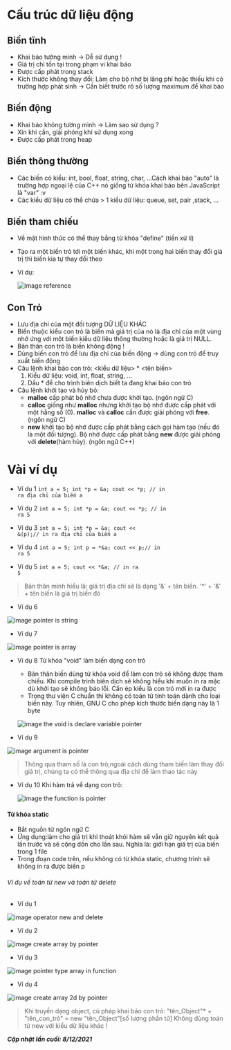 # Cấu trúc dữ liệu động
## Biến tĩnh
- Khai báo tường minh -> Dễ sử dụng !
- Giá trị chỉ tồn tại trong phạm vi khai báo
- Được cấp phát trong stack
- Kích thước không thay đổi: Làm cho bộ nhớ bị lãng phí hoặc thiếu khi có trường hợp phát sinh -> Cần biết trước rõ số lượng maximum để khai báo
## Biến động
- Khai báo không tường mình -> Làm sao sử dụng ?
- Xin khi cần, giải phóng khi sử dụng xong
- Được cấp phát trong heap
## Biến thông thường 
- Các biến có kiểu: int, bool, float, string, char, ...Cách khai báo "auto" là trường hợp ngoại lệ của C++ nó giống từ khóa khai báo bên JavaScript là "var" :v
- Các kiểu dữ liệu có thể chứa > 1 kiểu dữ liệu: queue, set, pair ,stack, ...
## Biến tham chiếu 
- Về mặt hình thức có thể thay bằng từ khóa "define" (tiền xử lí)
- Tạo ra một biến trỏ tới một biến khác, khi một trong hai biến thay đổi giá trị thì biến kia tự thay đổi theo
- Ví dụ:
    
    ![image reference](image/thamchieu.png)
## Con Trỏ
- Lưu địa chỉ của một đối tượng DỮ LIỆU KHÁC
- Biến thuộc kiểu con trỏ là biến mà giá trị của nó là địa chỉ của một vùng nhớ ứng với một biến kiểu dữ liệu thông thường hoặc là giá trị NULL.
- Bản thân con trỏ là biến không động !
- Dùng biến con trỏ để lưu địa chỉ của biến động -> dùng con trỏ để truy xuất biến động
- Câu lệnh khai báo con trỏ: <kiểu dữ liệu> * <tên biến>
    <ol type="1">
        <li>Kiểu dữ liệu: void, int, float, string, ...</li>
        <li>Dấu * để cho trình biên dịch biết ta đang khai báo con trỏ</li> 
    </ol>
- Câu lệnh khởi tạo và hủy bỏ:       
    + **malloc** cấp phát bộ nhớ chưa được khởi tạo. (ngôn ngữ C)
    + **calloc** giống như **malloc** nhưng khởi tạo bộ nhớ được cấp phát với một hằng số (0). **malloc** và **calloc** cần được giải phóng với **free**. (ngôn ngữ C)
    + **new** khởi tạo bộ nhớ được cấp phát bằng cách gọi hàm tạo (nếu đó là một đối tượng). Bộ nhớ được cấp phát bằng **new** được giải phóng với **delete**(hàm hủy). (ngôn ngữ C++)
# Vài ví dụ
- Ví dụ 1 
<code>int a = 5;
    int *p = &a; 
    cout << *p; // in ra địa chỉ của biến a</code>

- Ví dụ 2
<code>int a = 5;
    int *p = &a;
    cout << *p; // in ra 5</code>

- Ví dụ 3
<code>int a = 5;
    int *p = &a;
    cout << &(p);// in ra địa chỉ của biến a</code>

- Ví dụ 4
<code>int a = 5;
    int p = *&a;
    cout << p;// in ra 5</code>

- Ví dụ 5
<code>int a = 5;
cout << *&a;  // in ra 5</code>
> Bản thân mình hiểu là: giá trị địa chỉ sẽ là dạng '&' + tên biến. '*' + '&' + tên biến là giá trị biến đó

- Ví dụ 6 

![image pointer is string](image/string.png)

- Ví dụ 7 

![image pointer is array](image/array.png)

- Ví dụ 8 
Từ khóa "void" làm biến dạng con trỏ     
    + Bản thân biến dùng từ khóa void để làm con trỏ sẽ không được tham chiếu. Khi compile trình biên dịch sẽ không hiểu khi muốn in ra mặc dù khởi tạo sẽ không báo lỗi. Cần ép kiểu là con trỏ mới in ra được
    + Trong thư viện C chuẩn thì không có toán tử tính toán dành cho loại biến này. Tuy nhiên, GNU C cho phép kích thước biến dạng này là 1 byte 
    
    ![image the void is declare variable pointer](image/void-pointer.png)

- Ví dụ 9

![image argument is pointer](image/argumentPointer.png)

> Thông qua tham số là con trỏ,ngoài cách dùng tham biến làm thay đổi giá trị, chúng ta có thể thông qua địa chỉ để làm thao tác này
- Ví dụ 10
Khi hàm trả về dạng con trỏ:

    ![image the function is pointer](image/pointerTypeFunction.png)

#### Từ khóa static 
- Bắt nguồn từ ngôn ngữ C
- Ứng dụng:làm cho giá trị khi thoát khỏi hàm sẽ vẫn giữ nguyên kết quả lần trước và sẽ cộng dồn cho lần sau. Nghĩa là: giới hạn giá trị của biến trong 1 file
- Trong đoạn code trên, nếu không có từ khóa static, chương trình sẽ không in ra được biến p

###### Ví dụ về toán tử new và toán tử delete
- Ví dụ 1 

![image operator new and delete](image/operator-new&delete.png)

- Ví dụ 2

![image create array by pointer](image/create-arrayByPointer.png)

- Ví dụ 3

![image pointer type array in function](image/pointerTypeArrayinFunction.png)

- Ví dụ 4

![image create array 2d by pointer](image/create-array2DByPointer.png)

> Khi truyền dạng object, cú pháp khai báo con trỏ: "tên_Object"*  + "tên_con_trỏ" = new "tên_Object"[số lượng phần tử]
> Không dùng toán tử new với kiểu dữ liệu khác ! 

_**Cập nhật lần cuối: 8/12/2021**_
